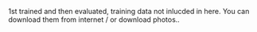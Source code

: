 1st trained and then evaluated, training data not inlucded in here. You can download them from internet / or download photos..
